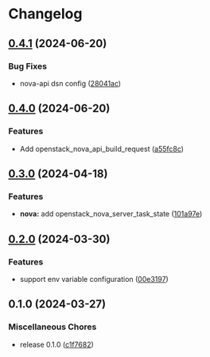 # Changelog

## [0.4.1](https://github.com/vexxhost/openstack_database_exporter/compare/v0.4.0...v0.4.1) (2024-06-20)


### Bug Fixes

* nova-api dsn config ([28041ac](https://github.com/vexxhost/openstack_database_exporter/commit/28041ac2b8e5f3d7e9f5e50660e69460654eca38))

## [0.4.0](https://github.com/vexxhost/openstack_database_exporter/compare/v0.3.0...v0.4.0) (2024-06-20)


### Features

* Add openstack_nova_api_build_request ([a55fc8c](https://github.com/vexxhost/openstack_database_exporter/commit/a55fc8c7544442dbb53b2e9f28b9e116948793ea))

## [0.3.0](https://github.com/vexxhost/openstack_database_exporter/compare/v0.2.0...v0.3.0) (2024-04-18)


### Features

* **nova:** add openstack_nova_server_task_state ([101a97e](https://github.com/vexxhost/openstack_database_exporter/commit/101a97e324d1ac8321ff773735ef41c49062bfbe))

## [0.2.0](https://github.com/vexxhost/openstack_database_exporter/compare/v0.1.0...v0.2.0) (2024-03-30)


### Features

* support env variable configuration ([00e3197](https://github.com/vexxhost/openstack_database_exporter/commit/00e3197585dbc986a3da7baa86d6c60e09ab3e2d))

## 0.1.0 (2024-03-27)


### Miscellaneous Chores

* release 0.1.0 ([c1f7682](https://github.com/vexxhost/openstack_database_exporter/commit/c1f76826ef7b8ecf3250f523f1e9f2714524b215))
